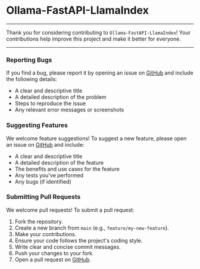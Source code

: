 # Ollama-FastAPI-LlamaIndex

---

Thank you for considering contributing to `Ollama-FastAPI-LlamaIndex`! Your contributions help improve this project and make it better for everyone.

---

### Reporting Bugs

If you find a bug, please report it by opening an issue on [GitHub](https://github.com/iSiddharth20/Ollama-FastAPI-LlamaIndex/issues) and include the following details:

- A clear and descriptive title
- A detailed description of the problem
- Steps to reproduce the issue
- Any relevant error messages or screenshots

### Suggesting Features

We welcome feature suggestions! To suggest a new feature, please open an issue on [GitHub](https://github.com/iSiddharth20/Ollama-FastAPI-LlamaIndex/issues) and include:

- A clear and descriptive title
- A detailed description of the feature
- The benefits and use cases for the feature
- Any tests you've performed
- Any bugs (if identified)

### Submitting Pull Requests

We welcome pull requests! To submit a pull request:

1. Fork the repository.
2. Create a new branch from `main` (e.g., `feature/my-new-feature`).
3. Make your contributions.
4. Ensure your code follows the project's coding style.
5. Write clear and concise commit messages.
6. Push your changes to your fork.
7. Open a pull request on [GitHub](https://github.com/iSiddharth20/Ollama-FastAPI-LlamaIndex/pulls).
